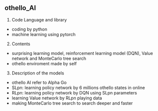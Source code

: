 ## othello_AI
  
  
1. Code Language and library
  - coding by python
  - machine learning using pytorch
  
  
2. Contents
  - surprising learning model, reinforcement learning model (DQN), Value network and MonteCarlo tree search
  - othello enviroment made by self
  
  
3. Description of the models
  - othello AI refer to Alpha Go 
  - SLpn: learning policy network by 6 millions othello states in online
  - RLpn: learning policy network by DQN using SLpn parameters
  - learning Value network by RLpn playing data
  - making MonteCarlo tree search to search deeper and faster
